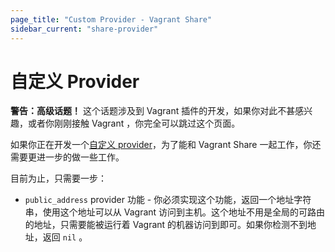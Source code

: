 ```yaml
---
page_title: "Custom Provider - Vagrant Share"
sidebar_current: "share-provider"
---
```


# 自定义 Provider

<div class="alert alert-warn">
	<p>
		<strong>警告：高级话题！</strong> 这个话题涉及到 Vagrant 插件的开发，如果你对此不甚感兴趣，或者你刚刚接触 Vagrant ，你完全可以跳过这个页面。
	</p>
</div>

如果你正在开发一个[自定义 provider](/v2/plugins/providers.html)，为了能和 Vagrant Share 一起工作，你还需要更进一步的做一些工作。

目前为止，只需要一步：

  * `public_address` provider 功能 - 你必须实现这个功能，返回一个地址字符串，使用这个地址可以从 Vagrant 访问到主机。这个地址不用是全局的可路由的地址，只需要能被运行着 Vagrant 的机器访问到即可。如果你检测不到地址，返回 `nil` 。
